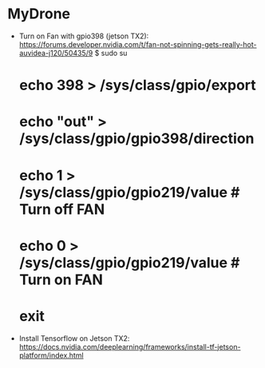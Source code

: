 # MyDrone
- Turn on Fan with gpio398 (jetson TX2): https://forums.developer.nvidia.com/t/fan-not-spinning-gets-really-hot-auvidea-j120/50435/9
	$ sudo su
	# echo 398 > /sys/class/gpio/export
	# echo "out" > /sys/class/gpio/gpio398/direction
	# echo 1 > /sys/class/gpio/gpio219/value # Turn off FAN
	# echo 0 > /sys/class/gpio/gpio219/value # Turn on FAN
	# exit

- Install Tensorflow on Jetson TX2: https://docs.nvidia.com/deeplearning/frameworks/install-tf-jetson-platform/index.html
